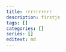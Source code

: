 ```yaml
---
title: rrrrrrrrrr
description: firstjs
tags: []
categories: []
series: []
editext: md
---
```

<!--more-->

<script>
  document.write("hello, javascript")
</script>  